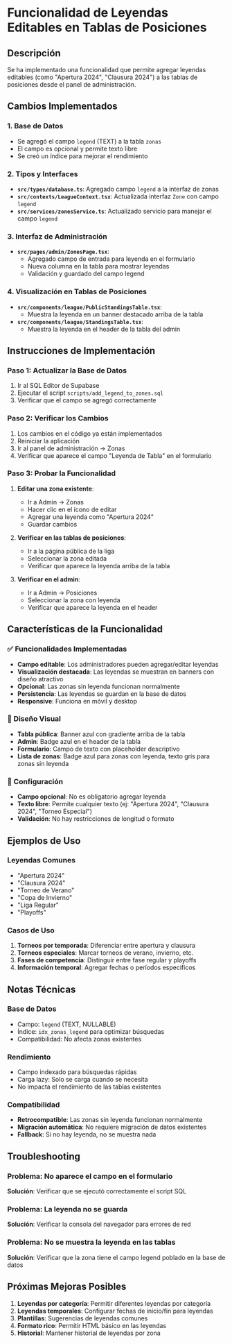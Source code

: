 # Funcionalidad de Leyendas Editables en Tablas de Posiciones

## Descripción
Se ha implementado una funcionalidad que permite agregar leyendas editables (como "Apertura 2024", "Clausura 2024") a las tablas de posiciones desde el panel de administración.

## Cambios Implementados

### 1. Base de Datos
- Se agregó el campo `legend` (TEXT) a la tabla `zonas`
- El campo es opcional y permite texto libre
- Se creó un índice para mejorar el rendimiento

### 2. Tipos y Interfaces
- **`src/types/database.ts`**: Agregado campo `legend` a la interfaz de zonas
- **`src/contexts/LeagueContext.tsx`**: Actualizada interfaz `Zone` con campo `legend`
- **`src/services/zonesService.ts`**: Actualizado servicio para manejar el campo `legend`

### 3. Interfaz de Administración
- **`src/pages/admin/ZonesPage.tsx`**: 
  - Agregado campo de entrada para leyenda en el formulario
  - Nueva columna en la tabla para mostrar leyendas
  - Validación y guardado del campo legend

### 4. Visualización en Tablas de Posiciones
- **`src/components/league/PublicStandingsTable.tsx`**: 
  - Muestra la leyenda en un banner destacado arriba de la tabla
- **`src/components/league/StandingsTable.tsx`**: 
  - Muestra la leyenda en el header de la tabla del admin

## Instrucciones de Implementación

### Paso 1: Actualizar la Base de Datos
1. Ir al SQL Editor de Supabase
2. Ejecutar el script `scripts/add_legend_to_zones.sql`
3. Verificar que el campo se agregó correctamente

### Paso 2: Verificar los Cambios
1. Los cambios en el código ya están implementados
2. Reiniciar la aplicación
3. Ir al panel de administración → Zonas
4. Verificar que aparece el campo "Leyenda de Tabla" en el formulario

### Paso 3: Probar la Funcionalidad
1. **Editar una zona existente**:
   - Ir a Admin → Zonas
   - Hacer clic en el ícono de editar
   - Agregar una leyenda como "Apertura 2024"
   - Guardar cambios

2. **Verificar en las tablas de posiciones**:
   - Ir a la página pública de la liga
   - Seleccionar la zona editada
   - Verificar que aparece la leyenda arriba de la tabla

3. **Verificar en el admin**:
   - Ir a Admin → Posiciones
   - Seleccionar la zona con leyenda
   - Verificar que aparece la leyenda en el header

## Características de la Funcionalidad

### ✅ Funcionalidades Implementadas
- **Campo editable**: Los administradores pueden agregar/editar leyendas
- **Visualización destacada**: Las leyendas se muestran en banners con diseño atractivo
- **Opcional**: Las zonas sin leyenda funcionan normalmente
- **Persistencia**: Las leyendas se guardan en la base de datos
- **Responsive**: Funciona en móvil y desktop

### 🎨 Diseño Visual
- **Tabla pública**: Banner azul con gradiente arriba de la tabla
- **Admin**: Badge azul en el header de la tabla
- **Formulario**: Campo de texto con placeholder descriptivo
- **Lista de zonas**: Badge azul para zonas con leyenda, texto gris para zonas sin leyenda

### 🔧 Configuración
- **Campo opcional**: No es obligatorio agregar leyenda
- **Texto libre**: Permite cualquier texto (ej: "Apertura 2024", "Clausura 2024", "Torneo Especial")
- **Validación**: No hay restricciones de longitud o formato

## Ejemplos de Uso

### Leyendas Comunes
- "Apertura 2024"
- "Clausura 2024"
- "Torneo de Verano"
- "Copa de Invierno"
- "Liga Regular"
- "Playoffs"

### Casos de Uso
1. **Torneos por temporada**: Diferenciar entre apertura y clausura
2. **Torneos especiales**: Marcar torneos de verano, invierno, etc.
3. **Fases de competencia**: Distinguir entre fase regular y playoffs
4. **Información temporal**: Agregar fechas o períodos específicos

## Notas Técnicas

### Base de Datos
- Campo: `legend` (TEXT, NULLABLE)
- Índice: `idx_zonas_legend` para optimizar búsquedas
- Compatibilidad: No afecta zonas existentes

### Rendimiento
- Campo indexado para búsquedas rápidas
- Carga lazy: Solo se carga cuando se necesita
- No impacta el rendimiento de las tablas existentes

### Compatibilidad
- **Retrocompatible**: Las zonas sin leyenda funcionan normalmente
- **Migración automática**: No requiere migración de datos existentes
- **Fallback**: Si no hay leyenda, no se muestra nada

## Troubleshooting

### Problema: No aparece el campo en el formulario
**Solución**: Verificar que se ejecutó correctamente el script SQL

### Problema: La leyenda no se guarda
**Solución**: Verificar la consola del navegador para errores de red

### Problema: No se muestra la leyenda en las tablas
**Solución**: Verificar que la zona tiene el campo legend poblado en la base de datos

## Próximas Mejoras Posibles

1. **Leyendas por categoría**: Permitir diferentes leyendas por categoría
2. **Leyendas temporales**: Configurar fechas de inicio/fin para leyendas
3. **Plantillas**: Sugerencias de leyendas comunes
4. **Formato rico**: Permitir HTML básico en las leyendas
5. **Historial**: Mantener historial de leyendas por zona 